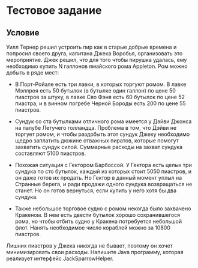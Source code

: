 # Тестовое задание #

## Условие ##

Уилл Тернер решил устроить пир как в старые добрые времена и попросил своего друга, капитана Джека Воробья, организовать это мероприятие.
Джек решил, что для того чтобы пирушка удалась, ему необходимо купить N галлонов ямайского рома Appleton. Ром можно добыть в ряде мест:

* В Порт-Ройале есть три лавки, в которых торгуют ромом.
В лавке Мэллроя есть 50 бутылок (в бутылке один галлон) по цене 50 пиастров за штуку,
в лавке Сяо Фэня есть 60 бутылок по цене 52 пиастра,
и в винном погребе Черной Бороды есть 200 по цене 55 пиастров.

* Сундук со ста бутылками отличного рома имеется у Дэйви Джонса на палубе Летучего голландца.
Проблема в том, что Дэйви не торгует ромом, и чтобы раздобыть этот сундук Джеку необходимо щедро заплатить дюжине отважных пиратов, которые помогут захватить сундук силой.
Суммарные расходы на захват сундука составляют 5100 пиастров.
* Похожая ситуация с Гектором Барбоссой. У Гектора есть целых три сундука по сто бутылок, каждый из которых стоит 5050 пиастров, и он даже готов их продать.
Но Гектор в данный момент уплыл на Странные берега, и ради продажи одного сундука возвращаться не станет.
Но он готов вернуться, если купить у него хотя бы два сундука.

* Также небольшое торговое судно с ромом некогда было захвачено Кракеном.
В нем есть двести бутылок хорошо сохранившегося рома, но чтобы отбить судно у Кракена потребуется небольшой флот.
Нанять необходимое число кораблей можно за 10800 пиастров.

Лишних пиастров у Джека никогда не бывает, поэтому он хочет минимизировать свои расходы.
Напишите Java программу, которая реализует интерфейс JackSparrowHelper.